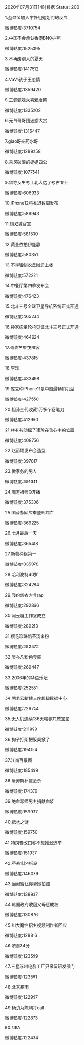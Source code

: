 2020年07月31日14时数据
Status: 200

1.蓝盈莹加入宁静组姐姐们的反应

微博热度:3710754

2.中国不会承认香港BNO护照

微博热度:1525395

3.不再酸别人的夏天

微博热度:1417512

4.VaVa孩子王恋情

微博热度:1359420

5.王霏霏观众喜爱度第一

微博热度:1335202

6.元气哥哥团迷惑大赏

微博热度:1315447

7.giao哥亲药水哥

微博热度:1289258

8.乘风破浪的姐姐四公

微博热度:1077541

9.留守女生考上北大选了考古专业

微博热度:606933

10.iPhone12将推迟数周发布

微博热度:586943

11.镜双城官宣

微博热度:581530

12.黄圣依拍伊能静

微博热度:580351

13.不得强制农民搬迁上楼

微博热度:572221

14.中餐厅第四季发布会

微博热度:476423

15.北斗三号全球卫星导航系统正式开通

微博热度:465234

16.孙家栋坐轮椅见证北斗三号正式开通

微博热度:464924

17.青春芒果夜阵容

微博热度:437815

18.李现

微博热度:433498

19.库克称iPhone11是中国最畅销机型

微博热度:427550

20.祖孙三代收藏1万多个卷笔刀

微博热度:412960

21.林有有动摇了凌玲在我心中的位置

微博热度:408756

22.赵丽颖发布会造型

微博热度:397817

23.做家务的男人

微博热度:391641

24.魔道祖师Q开播

微博热度:375306

25.国台办回应李登辉病亡

微博热度:369225

26.七月最后一天

微博热度:365418

27.新物种组第一

微博热度:335978

28.哈利波特40岁

微博热度:324284

29.我的新衣方言rap

微博热度:292866

30.阿云嘎工作室成立

微博热度:289213

31.樱花珍珠奶茶汤米粉

微博热度:282472

32.吴亦凡粉色套装

微博热度:269447

33.2006年的华语乐坛

微博热度:252551

34.阿里云新建三座超级数据中心

微博热度:226744

35.无人机连续136天喂养兀鹫宝宝

微博热度:211893

36.狗子打架把饭桌掀了

微博热度:194154

37.江南百景图

微博热度:185499

38.詹姆斯补篮绝杀

微博热度:174379

39.绝命毒师男主捐献血浆

微博热度:159937

40.抵达之谜

微博热度:159750

41.特朗普改口称不想推迟选举

微博热度:151937

42.苹果1比4拆股

微博热度:146039

43.当闺蜜让你帮她拍照

微博热度:138937

44.韩国政府收回父母惩戒权

微博热度:130876

45.川大魔性招生视频制作者回应

微博热度:128816

46.浓眉34分

微博热度:123599

47.三星苏州电脑工厂只保留研发部门

微博热度:123591

48.北京暴雨

微博热度:122997

49.杨玏为陈屿打call

微博热度:122873

50.NBA

微博热度:122434

